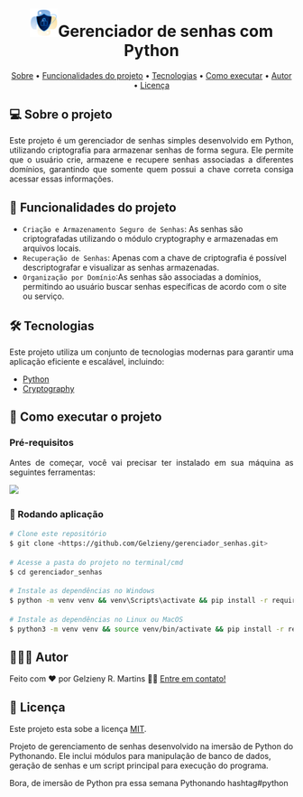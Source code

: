 <h1 align="center"> 
  <div>
    <img alt="Logo do python com u cadeado" title="#logo" src="https://github.com/Gelzieny/gerenciador_senhas/blob/main/.gitHub/image/image.png?raw=true" width="50"/>Gerenciador de senhas com Python
  <div>
</h1>

<p align="center">
  <a href="#-sobre-o-projeto">Sobre</a> •
  <a href="#-funcionalidades-do-projeto">Funcionalidades do projeto</a> •
  <a href="#-tecnologias">Tecnologias</a> • 
  <a href="#-como-executar-o-projeto">Como executar</a> • 
  <a href="#-autor">Autor</a> • 
  <a href="#user-content--licença">Licença</a>
</p>

## 💻 Sobre o projeto

<p align="justify">
Este projeto é um gerenciador de senhas simples desenvolvido em Python, utilizando criptografia para armazenar senhas de forma segura. Ele permite que o usuário crie, armazene e recupere senhas associadas a diferentes domínios, garantindo que somente quem possui a chave correta consiga acessar essas informações.
</p>

## 🔨 Funcionalidades do projeto

- `Criação e Armazenamento Seguro de Senhas`: As senhas são criptografadas utilizando o módulo cryptography e armazenadas em arquivos locais.
- `Recuperação de Senhas`: Apenas com a chave de criptografia é possível descriptografar e visualizar as senhas armazenadas.
- `Organização por Domínio`:As senhas são associadas a domínios, permitindo ao usuário buscar senhas específicas de acordo com o site ou serviço.

## 🛠 Tecnologias

<p align="justify">Este projeto utiliza um conjunto de tecnologias modernas para garantir uma aplicação eficiente e escalável, incluindo:</p>

- [Python](https://www.python.org/)
- [Cryptography](https://cryptography.io/en/latest/)

## 🚀 Como executar o projeto

### Pré-requisitos

<p align="justify">Antes de começar, você vai precisar ter instalado em sua máquina as seguintes ferramentas:</p>

<a href="https://skillicons.dev">
  <img src="https://skillicons.dev/icons?i=git,python,vscode" />
</a>

### 🎲 Rodando aplicação

```bash
# Clone este repositório
$ git clone <https://github.com/Gelzieny/gerenciador_senhas.git>

# Acesse a pasta do projeto no terminal/cmd
$ cd gerenciador_senhas

# Instale as dependências no Windows
$ python -m venv venv && venv\Scripts\activate && pip install -r requirements.txt

# Instale as dependências no Linux ou MacOS
$ python3 -m venv venv && source venv/bin/activate && pip install -r requirements.txt
```

## 🧑🏻‍💻 Autor

Feito com ❤️ por Gelzieny R. Martins 👋🏽 [Entre em contato!](https://www.linkedin.com/in/gelzieny/)

## 📝 Licença

Este projeto esta sobe a licença [MIT](./LICENSE).

Projeto de gerenciamento de senhas desenvolvido na imersão de Python do Pythonando. Ele inclui módulos para manipulação de banco de dados, geração de senhas e um script principal para execução do programa.

Bora, de imersão de Python pra essa semana Pythonando
hashtag#python
